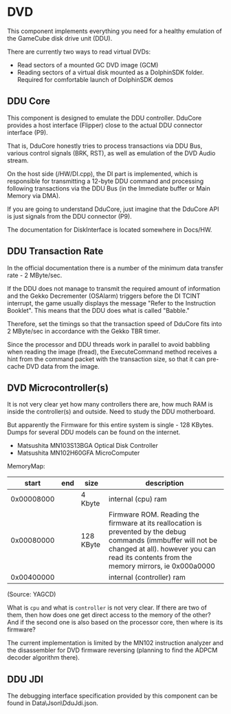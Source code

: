 ﻿# DVD

This component implements everything you need for a healthy emulation of the GameCube disk drive unit (DDU).

There are currently two ways to read virtual DVDs:
- Read sectors of a mounted GC DVD image (GCM)
- Reading sectors of a virtual disk mounted as a DolphinSDK folder. Required for comfortable launch of DolphinSDK demos

## DDU Core

This component is designed to emulate the DDU controller. DduCore provides a host interface (Flipper) close to the actual DDU connector interface (P9).

That is, DduCore honestly tries to process transactions via DDU Bus, various control signals (BRK, RST), as well as emulation of the DVD Audio stream.

On the host side (/HW/DI.cpp), the DI part is implemented, which is responsible for transmitting a 12-byte DDU command and processing following transactions via the DDU Bus (in the Immediate buffer or Main Memory via DMA).

If you are going to understand DduCore, just imagine that the DduCore API is just signals from the DDU connector (P9).

The documentation for DiskInterface is located somewhere in Docs/HW.

## DDU Transaction Rate

In the official documentation there is a number of the minimum data transfer rate - 2 MByte/sec.

If the DDU does not manage to transmit the required amount of information and the Gekko Decrementer (OSAlarm) triggers before the DI TCINT interrupt, the game usually displays the message "Refer to the Instruction Booklet".
This means that the DDU does what is called "Babble."

Therefore, set the timings so that the transaction speed of DduCore fits into 2 MByte/sec in accordance with the Gekko TBR timer.

Since the processor and DDU threads work in parallel to avoid babbling when reading the image (fread), the ExecuteCommand method receives a hint from the command packet with the transaction size, so that it can pre-cache DVD data from the image.

## DVD Microcontroller(s)

It is not very clear yet how many controllers there are, how much RAM is inside the controller(s) and outside. Need to study the DDU motherboard.

But apparently the Firmware for this entire system is single - 128 KBytes. Dumps for several DDU models can be found on the internet.

- Matsushita MN103S13BGA Optical Disk Controller 
- Matsushita MN102H60GFA MicroComputer

MemoryMap:

|start|end|size|description|
|---|---|---|---|
|0x00008000| |4 Kbyte|internal (cpu) ram|
|0x00080000| |128 KByte|Firmware ROM. Reading the firmware at its reallocation is prevented by the debug commands (immbuffer will not be changed at all). however you can read its contents from the memory mirrors, ie 0x000a0000|
|0x00400000| | |internal (controller) ram|

(Source: YAGCD)

What is `cpu` and what is `controller` is not very clear. If there are two of them, then how does one get direct access to the memory of the other? And if the second one is also based on the processor core, then where is its firmware?

The current implementation is limited by the MN102 instruction analyzer and the disassembler for DVD firmware reversing (planning to find the ADPCM decoder algorithm there).

## DDU JDI

The debugging interface specification provided by this component can be found in Data\\Json\\DduJdi.json.
